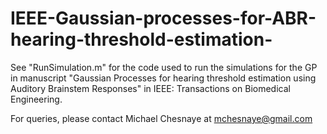 # IEEE-Gaussian-processes-for-ABR-hearing-threshold-estimation-

See "RunSimulation.m" for the code used to run the simulations for the GP in manuscript "Gaussian Processes for hearing threshold estimation using Auditory Brainstem Responses" in IEEE: Transactions on Biomedical Engineering. 

For queries, please contact Michael Chesnaye at mchesnaye@gmail.com 
